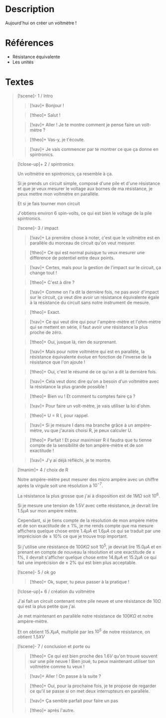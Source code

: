 # Description
Aujourd'hui on créer un voltmètre !
# Références
- Résistance équivalente
- Les unités
# Textes

> [!scene]- 1 / Intro
> 
> > [!xav]+
> > Bonjour !
> 
> > [!theo]+
> > Salut !
> 
> > [!xav]+
> > Aller ! Je te montre comment je pense faire un volt-mètre ?
> 
> > [!theo]+
> > Vas-y, je t'écoute.
> 
> > [!xav]+
> > Je vais commencer par te montrer ce que ça donne en spintronics.
> 

> [!close-up]+ 2 / spintronics
> 
> Un voltmètre en spintronics, ça resemble à ça.
> 
> Si je prends un circuit simple, composé d'une pile et d'une résistance et que je veux mesurer le voltage aux bornes de ma résistance, je peux mettre mon voltmètre en parallèle.
> 
> Et si je fais tourner mon circuit
> 
> J'obtiens environ 6 spin-volts, ce qui est bien le voltage de la pile spintronics.
> 

> [!scene]- 3 / impact
> 
> > [!xav]+
> > La première chose à noter, c'est que le voltmètre est en parallèle du morceau de circuit qu'on veut mesurer.
> 
> > [!theo]+
> > Ce qui est normal puisque tu veux mesurer une différence de potentiel entre deux points.
> 
> > [!xav]+
> > Certes, mais pour la gestion de l'impact sur le circuit, ça change tout !
> 
> > [!theo]+
> > C'est à dire ?
> 
> > [!xav]+
> > Comme on l'a dit la dernière fois, ne pas avoir d'impact sur le circuit, ça veut dire avoir un résistance équivalente égale à la résistance du circuit sans notre instrument de mesure.
> 
> > [!theo]+
> > Exact.
> 
> > [!xav]+
> > Ce qui veut dire qui pour l'ampère-mètre et l'ohm-mètre qui se mettent en série, il faut avoir une résistance la plus proche de zéro.
> 
> > [!theo]+
> > Oui, jusque là, rien de surprenant.
> 
> > [!xav]+
> > Mais pour notre voltmètre qui est en parallèle, la résistance équivalente évolue en fonction de l'inverse de la résistance que l'on ajoute !
> 
> > [!theo]+
> > Oui, c'est le résumé de ce qu'on a dit la dernière fois.
> 
> > [!xav]+
> > Cela veut donc dire qu'on a besoin d'un voltmètre avec la résistance la plus grande possible !
> 
> > [!theo]+
> > Bien vu ! Et comment tu comptes faire ça ?
> 
> > [!xav]+
> > Pour faire un volt-mètre, je vais utiliser la loi d'ohm.
> 
> > [!theo]+
> > U = R I, pour rappel.
> 
> > [!xav]+
> > Si je mesure I dans ma branche grâce à un ampère-mètre, vu que j'aurais choisi R, je peux calculer U.
> 
> > [!theo]+
> > Parfait ! Et pour maximiser R il faudra que tu tienne compte de la sensibilité de ton ampère-mètre et de son exactitude !
> 
> > [!xav]+
> > J'y ai déjà réfléchi, je te montre.
> 

> [!manim]+ 4 / choix de R
> 
> Notre ampère-mètre peut mesurer des micro ampère avec un chiffre après la virgule soit une résolution à $10^{-7}$.
> 
> La résistance la plus grosse que j'ai à disposition est de $1M\Omega$ soit $10^6$.
> 
> Si je mesure une tension de $1.5V$ avec cette résistance, je devrait lire $1.5\mu A$ sur mon ampère mètre.
> 
> Cependant, si je tiens compte de la résolution de mon ampère mètre et de son exactitude de $\pm$ 1%, je me rends compte que ma mesure affichera quelque chose entre $1.4\mu A$ et $1.6\mu A$ ce qui se traduit par une imprécision de $\pm$ 10% ce que je trouve trop important.
> 
> Si j'utilise une résistance de $100K\Omega$ soit $10^5$, je devrait lire $15.0\mu A$ et en prenant en compte de nouveau la résolution et une exactitude de $\pm$ 1%, il devrait s'afficher quelque chose entre $14.8\mu A$ et $15.2 \mu A$ ce qui fait une imprécision de $\pm$ 2% qui est bien plus acceptable.
> 

> [!scene]- 5 / ok go
> 
> > [!theo]+
> > Ok, super, tu peux passer à la pratique !
> 

> [!close-up]+ 6 / création du voltmètre
> 
> J'ai fait un circuit contenant notre pile neuve et une résistance de $10\Omega$ qui est la plus petite que j'ai.
> 
> Je met maintenant en parallèle notre résistance de $100K\Omega$ et notre ampère-mètre.
> 
> Et on obtient $15.X \mu A$, multiplié par les $10^5$ de notre résistance, on obtient $1.5X V$
> 

> [!scene]- 7 / conclusion et porte ou
> 
> > [!theo]+
> > Ce qui est bien proche des $1.6V$ qu'on trouve souvent sur une pile neuve ! Bien joué, tu peux maintenant utiliser ton voltmètre comme tu veux !
> 
> > [!xav]+
> > Aller ! On passe à la suite ?
> 
> > [!theo]+
> > Oui, pour la prochaine fois, je te propose de regarder ce  qu'il se passe si on met deux interrupteurs en parallèle.
> 
> > [!xav]+
> > Ça semble parfait pour faire un pas
> 
> > [!theo]+
> > après l'autre.
> 
